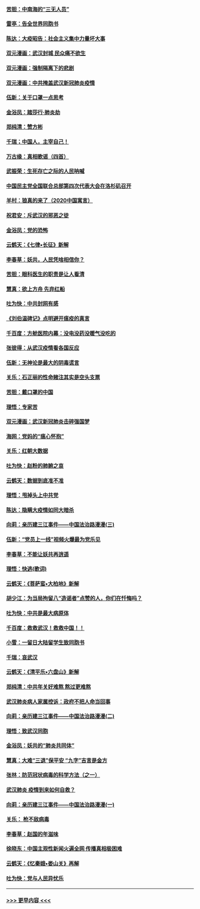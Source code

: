 #### [苦胆：中南海的“三无人员”](../pages/nsc993/n11862997.md?t=02122255) 
#### [雷亭：告全世界同胞书](../pages/nsc993/n11862572.md?t=02122255) 
#### [陈达：大疫昭告：社会主义集中力量坏大事](../pages/nsc993/n11859419.md?t=02122255) 
#### [双元漫画：武汉封城 民众痛不欲生](../pages/nsc993/n11859287.md?t=02122255) 
#### [双元漫画：强制隔离下的悲剧](../pages/nsc993/n11859244.md?t=02122255) 
#### [双元漫画：中共掩盖武汉新冠肺炎疫情](../pages/nsc993/n11858249.md?t=02122255) 
#### [伍新：关于口罩一点思考](../pages/nsc993/n11859195.md?t=02122255) 
#### [金浴凤：踏莎行‧肺炎劫](../pages/nsc993/n11858227.md?t=02122255) 
#### [郑纯清：赞方彬](../pages/nsc993/n11856803.md?t=02122255) 
#### [千瑞；中国人，主宰自己！](../pages/nsc993/n11856793.md?t=02122255) 
#### [万古缘：真相歌谣（四首）](../pages/nsc993/n11856263.md?t=02122255) 
#### [武振荣：生死存亡之际的人民呐喊](../pages/nsc993/n11856256.md?t=02122255) 
#### [中国民主党全国联合总部第四次代表大会在洛杉矶召开](../pages/nsc993/n11856344.md?t=02122255) 
#### [羊村：狼真的来了（2020中国寓言）](../pages/nsc993/n11856229.md?t=02122255) 
#### [祝君安：斥武汉的邪恶之徒](../pages/nsc993/n11855861.md?t=02122255) 
#### [金浴凤：党的恐怖](../pages/nsc993/n11855849.md?t=02122255) 
#### [云鹤天：《七律▪长征》新解](../pages/nsc993/n11855479.md?t=02122255) 
#### [李春草：妖共，人民凭啥相信你？](../pages/nsc993/n11855196.md?t=02122255) 
#### [苦胆：眼科医生的职责是让人看清](../pages/nsc993/n11853840.md?t=02122255) 
#### [慧真：欲上方舟 先弃红船](../pages/nsc993/n11853483.md?t=02122255) 
#### [吐为快：中共封网有感](../pages/nsc993/n11852575.md?t=02122255) 
#### [《刘伯温碑记》点明避开瘟疫的真言](../pages/nsc993/n11852128.md?t=02122255) 
#### [千百度：方舱医院内幕：没电没药没暖气没吃的](../pages/nsc993/n11850211.md?t=02122255) 
#### [张彼得：从武汉疫情看各国反应](../pages/nsc993/n11850102.md?t=02122255) 
#### [伍新：无神论是最大的阴毒谎言](../pages/nsc993/n11846129.md?t=02122255) 
#### [关乐：石正丽的性命赌注其实是空头支票](../pages/nsc993/n11846109.md?t=02122255) 
#### [苦胆：戴口罩的中国](../pages/nsc993/n11845576.md?t=02122255) 
#### [理悟：专家苦](../pages/nsc993/n11845564.md?t=02122255) 
#### [双元漫画：武汉新冠肺炎击碎强国梦](../pages/nsc993/n11843320.md?t=02122255) 
#### [海网：党妈的“瘟心怀抱”](../pages/nsc993/n11840740.md?t=02122255) 
#### [关乐：红朝大数据](../pages/nsc993/n11840675.md?t=02122255) 
#### [吐为快：赵粉的肺腑之哀](../pages/nsc993/n11840618.md?t=02122255) 
#### [云鹤天：数据到底准不准](../pages/nsc993/n11840325.md?t=02122255) 
#### [理悟：甩掉头上中共党](../pages/nsc993/n11838826.md?t=02122255) 
#### [陈达：隐瞒大疫情如同大暗杀](../pages/nsc993/n11838771.md?t=02122255) 
#### [向莉：亲历建三江事件——中国法治路漫漫(三)](../pages/nsc993/n11831825.md?t=02122255) 
#### [伍新：“党员上一线”视频火爆最为党乐见](../pages/nsc993/n11838200.md?t=02122255) 
#### [李春草：不能让妖共再逍遥](../pages/nsc993/n11838102.md?t=02122255) 
#### [理悟：快逃(歌词)](../pages/nsc993/n11838083.md?t=02122255) 
#### [云鹤天：《菩萨蛮▪大柏地》新解](../pages/nsc993/n11838059.md?t=02122255) 
#### [胡少江：为当局拘留八“造谣者”点赞的人，你们在忏悔吗？](../pages/nsc993/n11836801.md?t=02122255) 
#### [吐为快：中共是最大病原体](../pages/nsc993/n11836748.md?t=02122255) 
#### [千百度：救救武汉！救救中国！！](../pages/nsc993/n11836145.md?t=02122255) 
#### [小雪：一留日大陆留学生致同胞书](../pages/nsc993/n11834624.md?t=02122255) 
#### [千瑞：哀武汉](../pages/nsc993/n11833647.md?t=02122255) 
#### [云鹤天：《清平乐▪六盘山》新解](../pages/nsc993/n11833611.md?t=02122255) 
#### [郑纯清：中共年关好难熬 熬过更难熬](../pages/nsc993/n11833489.md?t=02122255) 
#### [武汉肺炎病人家属控诉：政府不把人命当回事](../pages/nsc993/n11833205.md?t=02122255) 
#### [向莉：亲历建三江事件——中国法治路漫漫(二)](../pages/nsc993/n11829102.md?t=02122255) 
#### [理悟：致武汉同胞](../pages/nsc993/n11831522.md?t=02122255) 
#### [金浴凤：妖共的“肺炎共同体”](../pages/nsc993/n11829448.md?t=02122255) 
#### [慧真：大难“三退”保平安 “九字”吉言是金方](../pages/nsc993/n11829501.md?t=02122255) 
#### [张林：防范冠状病毒的科学方法（之一）](../pages/nsc993/n11828618.md?t=02122255) 
#### [武汉肺炎 疫情到来如何自救？](../pages/nsc993/n11827632.md?t=02122255) 
#### [向莉：亲历建三江事件——中国法治路漫漫(一)](../pages/nsc993/n11827190.md?t=02122255) 
#### [关乐： 枪不敌病毒](../pages/nsc993/n11826746.md?t=02122255) 
#### [李春草：赵国的年滋味](../pages/nsc993/n11826321.md?t=02122255) 
#### [徐晓东：中国主观性新闻火遍全网 传播真相极困难](../pages/nsc993/n11826508.md?t=02122255) 
#### [云鹤天：《忆秦娥▪娄山关》再解](../pages/nsc993/n11824682.md?t=02122255) 
#### [吐为快：党与人民异忧乐](../pages/nsc993/n11824660.md?t=02122255) 

----
#### [ >>> 更早内容 <<< ](../indexes/nsc993-earlier.md)
